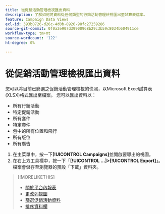 ```yaml
---
title: 從促銷活動管理檢視匯出資料
description: 了解如何將資料從任何類型的行銷活動管理檢視匯出至試算表檔案。
feature: Campaign Data Views
exl-id: 393b0726-d26c-4d0b-8926-98fc27259286
source-git-commit: 0f0a2e907d39900968b29c3b59c8034b604911ce
workflow-type: tm+mt
source-wordcount: '122'
ht-degree: 0%

---
```


# 從促銷活動管理檢視匯出資料

您可以將目前已篩選之促銷活動管理檢視的快照，以Microsoft Excel試算表(XLSX)格式匯出至檔案。 您可以匯出資料以：

* 所有行銷活動
* 特定促銷活動
* 所有套件
* 特定套件
* 包中的所有位置和飛行
* 所有版位
* 所有廣告

1. 在主菜單中，按一下&#x200B;**[!UICONTROL Campaigns]**&#x200B;並開啟要導出的視圖。
1. 在右上方工具欄中，按一下「**[!UICONTROL ...]>[!UICONTROL Export]**」。
檔案會儲存至瀏覽器的預設「下載」資料夾。

>[!MORELIKETHIS]
>
>* [關於平台內報表](campaign-reports-about.md)
>* [更改列視圖](column-view-change.md)
>* [篩選促銷活動資料](campaign-data-filter.md)
>* [排序資料欄](campaign-data-sort.md)

